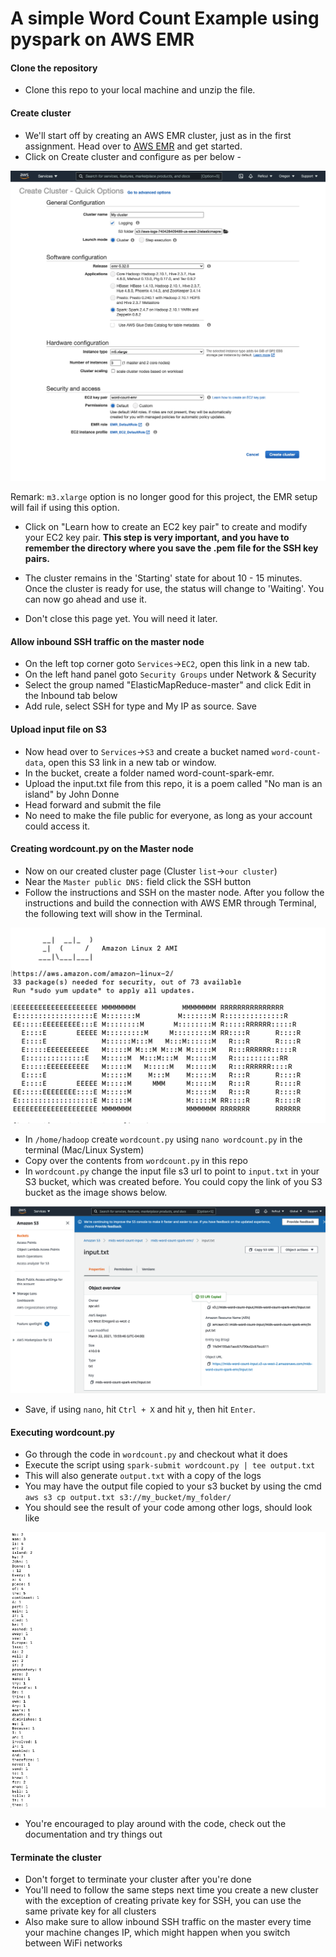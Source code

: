 # A simple Word Count Example using pyspark on AWS EMR

#### Clone the repository
- Clone this repo to your local machine and unzip the file.

#### Create cluster
- We'll start off by creating an AWS EMR cluster, just as in the first assignment. Head over to [AWS EMR](https://aws.amazon.com/emr/) and get started.
- Click on Create cluster and configure as per below - 

![img](img/emr_config.png)  

Remark: `m3.xlarge` option is no longer good for this project, the EMR setup will fail if using this option.  

- Click on "Learn how to create an EC2 key pair" to create and modify your EC2 key pair. **This step is very important, and you have to remember the directory where you save the .pem file for the SSH key pairs.**  

- The cluster remains in the 'Starting' state for about 10 - 15 minutes. Once the cluster is ready for use, the status will change to 'Waiting'. You can now go ahead and use it.  

- Don't close this page yet. You will need it later.  


#### Allow inbound SSH traffic on the master node
- On the left top corner goto `Services`->`EC2`, open this link in a new tab.  
- On the left hand panel goto `Security Groups` under Network & Security
- Select the group named "ElasticMapReduce-master" and click Edit in the Inbound tab below
- Add rule, select SSH for type and My IP as source. Save

#### Upload input file on S3
- Now head over to `Services`->`S3` and create a bucket named `word-count-data`, open this S3 link in a new tab or window.  
- In the bucket, create a folder named word-count-spark-emr. 
- Upload the input.txt file from this repo, it is a poem called "No man is an island" by John Donne 
- Head forward and submit the file
- No need to make the file public for everyone, as long as your account could access it. 

#### Creating wordcount.py on the Master node
- Now on our created cluster page (Cluster `list`->`our cluster`)
- Near the `Master public DNS:` field click the SSH button
- Follow the instructions and SSH on the master node. After you follow the instructions and build the connection with AWS EMR through Terminal, the following text will show in the Terminal.  

![img](img/emr_success.png)  

- In `/home/hadoop` create `wordcount.py` using `nano wordcount.py` in the terminal (Mac/Linux System) 
- Copy over the contents from `wordcount.py` in this repo
- In `wordcount.py` change the input file s3 url to point to `input.txt` in your S3 bucket, which was created before. You could copy the link of you S3 bucket as the image shows below.  

![img](img/input_link.png)  

- Save, if using `nano`, hit `Ctrl + X` and hit `y`, then hit `Enter`. 

#### Executing wordcount.py
- Go through the code in `wordcount.py` and checkout what it does
- Execute the script using `spark-submit wordcount.py | tee output.txt`
- This will also generate `output.txt` with a copy of the logs
- You may have the output file copied to your s3 bucket by using the cmd `aws s3 cp output.txt s3://my_bucket/my_folder/`
- You should see the result of your code among other logs, should look like


![img](img/output.png)  

- You're encouraged to play around with the code, check out the documentation and try things out

#### Terminate the cluster
- Don't forget to terminate your cluster after you're done
- You'll need to follow the same steps next time you create a new cluster with the exception of creating private key for SSH, you can use the same private key for all clusters
- Also make sure to allow inbound SSH traffic on the master every time your machine changes IP, which might happen when you switch between WiFi networks
